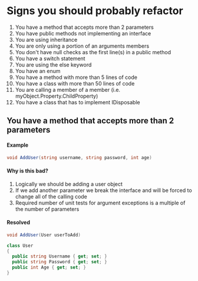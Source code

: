 # Signs you should probably refactor

1.	You have a method that accepts more than 2 parameters
2.	You have public methods not implementing an interface
3.	You are using inheritance
4.	You are only using a portion of an arguments members
5.	You don't have null checks as the first line(s) in a public method
6.	You have a switch statement
7.	You are using the else keyword
8.	You have an enum
9.	You have a method with more than 5 lines of code
10.	You have a class with more than 50 lines of code
11.	You are calling a member of a member (i.e.  myObject.Property.ChildProperty)
12.	You have a class that has to implement IDisposable

## You have a method that accepts more than 2 parameters

#### Example
 ```csharp
 void AddUser(string username, string password, int age)
 ```
#### Why is this bad? 
1. Logically we should be adding a user object
2. If we add another parameter we break the interface and will be forced to change all of the calling code
3. Required number of unit tests for argument exceptions is a multiple of the number of parameters
 
#### Resolved
```csharp
void AddUser(User userToAdd)

class User
{
  public string Username { get; set; }
  public string Password { get; set; }
  public int Age { get; set; }
}
```
